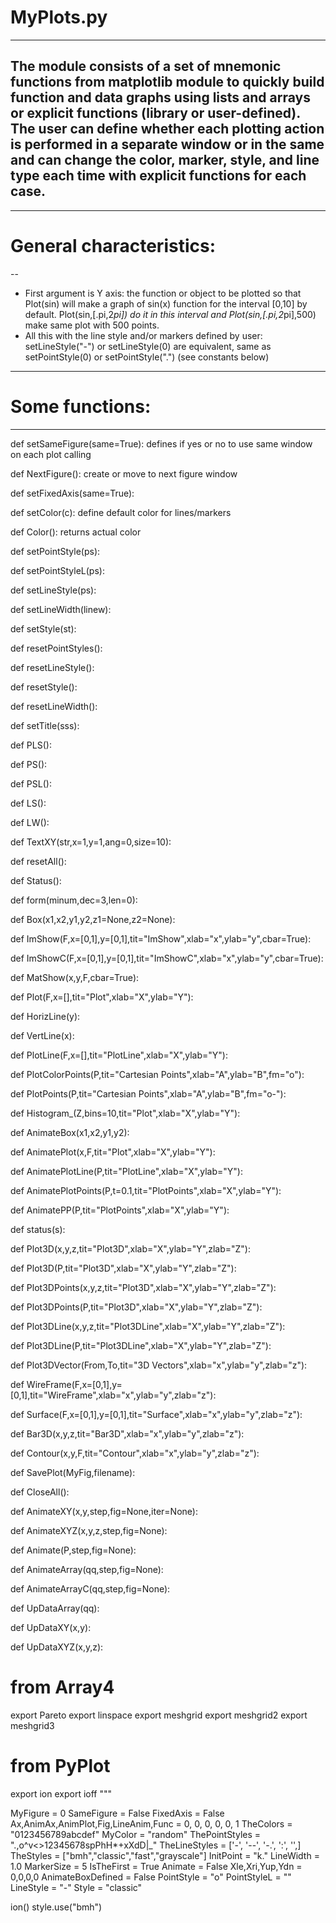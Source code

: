 # MyPlots.py
---
The module consists of a set of mnemonic functions from matplotlib module to quickly build function and data graphs using lists and arrays or explicit functions (library or user-defined).
The user can define whether each plotting action is performed in a separate window or in the same and can change the color, marker, style, and line type each time with explicit functions for each case.
--
---
# General characteristics: 
--
* First argument is Y axis: the function or object to be plotted so that Plot(sin) will make a graph of sin(x) function for the interval [0,10] by default. Plot(sin,[.pi,2*pi]) do it in this interval and Plot(sin,[.pi,2*pi],500) make same plot with 500 points.
* All this with the line style and/or markers defined by user: setLineStyle("-") or setLineStyle(0) are equivalent, same as setPointStyle(0) or setPointStyle(".") (see constants below)
---

# Some functions:
---

def setSameFigure(same=True):   defines if yes or no to use same window on each plot calling

def NextFigure():  create or move to next figure window

def setFixedAxis(same=True):

def setColor(c):  define default color for lines/markers

def Color():  returns actual color

def setPointStyle(ps):

def setPointStyleL(ps):

def setLineStyle(ps):

def setLineWidth(linew):

def setStyle(st):

def resetPointStyles():

def resetLineStyle():

def resetStyle():

def resetLineWidth():

def setTitle(sss):

def PLS():

def PS():

def PSL():

def LS():

def LW():

def TextXY(str,x=1,y=1,ang=0,size=10):

def resetAll():

def Status():

def form(minum,dec=3,len=0):

def Box(x1,x2,y1,y2,z1=None,z2=None):

def ImShow(F,x=[0,1],y=[0,1],tit="ImShow",xlab="x",ylab="y",cbar=True):

def ImShowC(F,x=[0,1],y=[0,1],tit="ImShowC",xlab="x",ylab="y",cbar=True):

def MatShow(x,y,F,cbar=True):

def Plot(F,x=[],tit="Plot",xlab="X",ylab="Y"):

def HorizLine(y):

def VertLine(x):

def PlotLine(F,x=[],tit="PlotLine",xlab="X",ylab="Y"):

def PlotColorPoints(P,tit="Cartesian Points",xlab="A",ylab="B",fm="o"):

def PlotPoints(P,tit="Cartesian Points",xlab="A",ylab="B",fm="o-"):

def Histogram_(Z,bins=10,tit="Plot",xlab="X",ylab="Y"):

def AnimateBox(x1,x2,y1,y2):

def AnimatePlot(x,F,tit="Plot",xlab="X",ylab="Y"):

def AnimatePlotLine(P,tit="PlotLine",xlab="X",ylab="Y"):

def AnimatePlotPoints(P,t=0.1,tit="PlotPoints",xlab="X",ylab="Y"):

def AnimatePP(P,tit="PlotPoints",xlab="X",ylab="Y"):

def status(s):

def Plot3D(x,y,z,tit="Plot3D",xlab="X",ylab="Y",zlab="Z"):

def Plot3D(P,tit="Plot3D",xlab="X",ylab="Y",zlab="Z"):

def Plot3DPoints(x,y,z,tit="Plot3D",xlab="X",ylab="Y",zlab="Z"):

def Plot3DPoints(P,tit="Plot3D",xlab="X",ylab="Y",zlab="Z"):

def Plot3DLine(x,y,z,tit="Plot3DLine",xlab="X",ylab="Y",zlab="Z"):

def Plot3DLine(P,tit="Plot3DLine",xlab="X",ylab="Y",zlab="Z"):

def Plot3DVector(From,To,tit="3D Vectors",xlab="x",ylab="y",zlab="z"):

def WireFrame(F,x=[0,1],y=[0,1],tit="WireFrame",xlab="x",ylab="y",zlab="z"):

def Surface(F,x=[0,1],y=[0,1],tit="Surface",xlab="x",ylab="y",zlab="z"):

def Bar3D(x,y,z,tit="Bar3D",xlab="x",ylab="y",zlab="z"):

def Contour(x,y,F,tit="Contour",xlab="x",ylab="y",zlab="z"):

def SavePlot(MyFig,filename):

def CloseAll():

def AnimateXY(x,y,step,fig=None,iter=None):
   
def AnimateXYZ(x,y,z,step,fig=None):

def Animate(P,step,fig=None):

def AnimateArray(qq,step,fig=None):
   
def AnimateArrayC(qq,step,fig=None):
   
def UpDataArray(qq):

def UpDataXY(x,y):

def UpDataXYZ(x,y,z):

   # from Array4
   export Pareto
   export linspace
   export meshgrid
   export meshgrid2
   export meshgrid3

   # from PyPlot
   export ion
   export ioff
"""

MyFigure = 0
SameFigure = False
FixedAxis = False
Ax,AnimAx,AnimPlot,Fig,LineAnim,Func = 0, 0, 0, 0, 0, 1
TheColors = "0123456789abcdef"
MyColor = "random"
ThePointStyles = ".,o^v<>12345678spPhH*+xXdD|_"
TheLineStyles = ['-', '--', '-.', ':', '',]
TheStyles = ["bmh","classic","fast","grayscale"]
InitPoint = "k."
LineWidth = 1.0
MarkerSize = 5 
IsTheFirst = True
Animate = False
Xle,Xri,Yup,Ydn = 0,0,0,0
AnimateBoxDefined = False
PointStyle = "o"
PointStyleL = ""
LineStyle = "-"
Style = "classic"

ion()
style.use("bmh")
